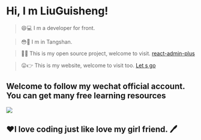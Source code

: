 # Hi, I m LiuGuisheng!

> 😄💻 I m a developer for front.

> 😳👋 I m in Tangshan.

> 🤔🍓 This is my open source project, welcome to visit. [react-admin-plus](https://www.liuguisheng.vip/react-admin-plus/#/login)

> 😛👉 This is my website, welcome to visit too. [Let s go](https://www.liuguisheng.vip/)



<h2> Welcome to follow my wechat official account. You can get many free learning resources</h2>

<img src="https://vkceyugu.cdn.bspapp.com/VKCEYUGU-f20515e1-37e5-4b42-8f7d-454ec2a98cdd/535c6858-8577-4aca-88bd-89b5a7acfaef.jpg">

<h2>❤️I love coding just like love my girl friend.&nbsp;🖊️</h2>


